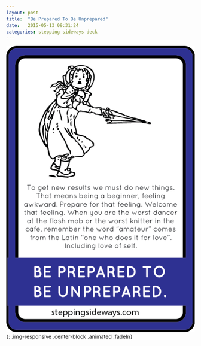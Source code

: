 ```yaml
---
layout: post
title:  "Be Prepared To Be Unprepared"
date:   2015-05-13 09:31:24
categories: stepping sideways deck
---
```

![Be Prepared To Be Unprepared: To get new results we must do new things. That means being a beginner, feeling awkward. Prepare for that feeling. Welcome that feeling. When you are the worst dancer at the flash mob or the worst knitter in the cafe, remember the word “amateur” comes from the Latin “one who does it for love”. Including love of self.](https://github.com/steppingsideways/steppingsideways.github.io/blob/master/images/Medium_Sized_Images/be_prepared_to_be_unprepared.png?raw=true){: .img-responsive .center-block .animated .fadeIn}